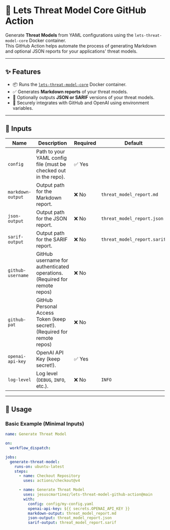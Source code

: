 # 🚀 Lets Threat Model Core GitHub Action

<!-- [![GitHub Marketplace](https://img.shields.io/badge/GitHub-Marketplace-blue?logo=github)](https://github.com/jesuscmartinez/lets-threat-model-core-action)
[![License](https://img.shields.io/github/license/jesuscmartinez/lets-threat-model-demo)](LICENSE) -->

Generate **Threat Models** from YAML configurations using the `lets-threat-model-core` Docker container.  
This GitHub Action helps automate the process of generating Markdown and optional JSON reports for your applications' threat models.

---

## ✨ Features

- 📦 Runs the [`lets-threat-model-core`](https://github.com/jesuscmartinez/lets-threat-model-core) Docker container.
- ✅ Generates **Markdown reports** of your threat models.
- 📝 Optionally outputs **JSON or SARIF** versions of your threat models.
- 🔐 Securely integrates with GitHub and OpenAI using environment variables.

---

## 📂 Inputs

| Name               | Description                                                    | Required | Default                     |
|--------------------|----------------------------------------------------------------|----------|-----------------------------|
| `config`           | Path to your YAML config file (must be checked out in the repo). | ✅ Yes  |                            |
| `markdown-output`  | Output path for the Markdown report.                           | ❌ No     | `threat_model_report.md`   |
| `json-output`      | Output path for the JSON report.                               | ❌ No     | `threat_model_report.json` |
| `sarif-output`     | Output path for the SARIF report.                              | ❌ No     | `threat_model_report.sarif`|
| `github-username`  | GitHub username for authenticated operations. (Required for remote repos) | ❌ No     |                 |
| `github-pat`       | GitHub Personal Access Token (keep secret!). (Required for remote repos)  | ❌ No     |                 |
| `openai-api-key`   | OpenAI API Key (keep secret!).                                 | ✅ Yes    |                            |
| `log-level`        | Log level (`DEBUG`, `INFO`, etc.).                             | ❌ No     | `INFO`                     |

---

## 🔧 Usage

### Basic Example (Minimal Inputs)
```yaml
name: Generate Threat Model

on:
  workflow_dispatch:

jobs:
  generate-threat-model:
    runs-on: ubuntu-latest
    steps:
      - name: Checkout Repository
        uses: actions/checkout@v4

      - name: Generate Threat Model
        uses: jesuscmartinez/lets-threat-model-github-action@main
        with:
          config: config/my-config.yaml
          openai-api-key: ${{ secrets.OPENAI_API_KEY }}
          markdown-output: threat_model_report.md
          json-output: threat_model_report.json
          sarif-output: threat_model_report.sarif
